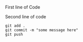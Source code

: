 First line of Code

Second line of code

```
git add .
git commit -m "some message here"
git push
```